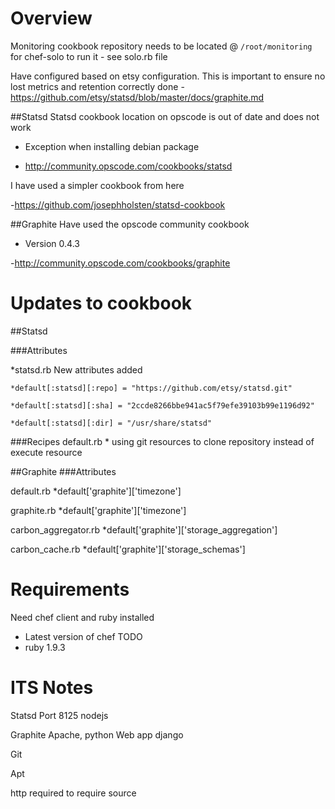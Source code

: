 Overview
========
Monitoring cookbook repository needs to be located @ `/root/monitoring` for chef-solo to run it - see solo.rb file

Have configured based on etsy configuration. This is important  to ensure no lost metrics and retention correctly done
-https://github.com/etsy/statsd/blob/master/docs/graphite.md

##Statsd
Statsd cookbook location on opscode is out of date and does not work

* Exception when installing debian package

- http://community.opscode.com/cookbooks/statsd

I have used a simpler cookbook from here

-https://github.com/josephholsten/statsd-cookbook

##Graphite
Have used the opscode community cookbook

* Version 0.4.3

-http://community.opscode.com/cookbooks/graphite

Updates to cookbook
===================
##Statsd

###Attributes

*statsd.rb 
New attributes added

	*default[:statsd][:repo] = "https://github.com/etsy/statsd.git"

	*default[:statsd][:sha] = "2ccde8266bbe941ac5f79efe39103b99e1196d92"

	*default[:statsd][:dir] = "/usr/share/statsd"

###Recipes
default.rb
	* using git resources to clone repository instead of execute resource


##Graphite
###Attributes

default.rb 
	*default['graphite']['timezone']

graphite.rb 
	*default['graphite']['timezone']

carbon_aggregator.rb
	*default['graphite']['storage_aggregation']

carbon_cache.rb
	*default['graphite']['storage_schemas']


Requirements
========
Need chef client and ruby installed
* Latest version of chef TODO
* ruby 1.9.3


ITS Notes
=========

Statsd
	Port 8125
	nodejs

Graphite
	Apache, python
	Web app django

Git

Apt

http required to require source

